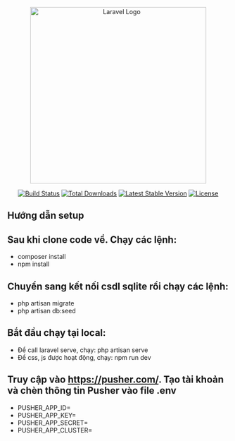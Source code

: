 <p align="center"><a href="https://laravel.com" target="_blank"><img src="https://raw.githubusercontent.com/laravel/art/master/logo-lockup/5%20SVG/2%20CMYK/1%20Full%20Color/laravel-logolockup-cmyk-red.svg" width="400" alt="Laravel Logo"></a></p>

<p align="center">
<a href="https://github.com/laravel/framework/actions"><img src="https://github.com/laravel/framework/workflows/tests/badge.svg" alt="Build Status"></a>
<a href="https://packagist.org/packages/laravel/framework"><img src="https://img.shields.io/packagist/dt/laravel/framework" alt="Total Downloads"></a>
<a href="https://packagist.org/packages/laravel/framework"><img src="https://img.shields.io/packagist/v/laravel/framework" alt="Latest Stable Version"></a>
<a href="https://packagist.org/packages/laravel/framework"><img src="https://img.shields.io/packagist/l/laravel/framework" alt="License"></a>
</p>

## Hướng dẫn setup

## Sau khi clone code về. Chạy các lệnh:
- composer install
- npm install
## Chuyển sang kết nối csdl sqlite rồi chạy các lệnh:
- php artisan migrate
- php artisan db:seed
## Bắt đầu chạy tại local:
- Để call laravel serve, chạy: php artisan serve
- Để css, js được hoạt động, chạy: npm run dev
## Truy cập vào https://pusher.com/. Tạo tài khoản và chèn thông tin Pusher vào file .env
- PUSHER_APP_ID=
- PUSHER_APP_KEY=
- PUSHER_APP_SECRET=
- PUSHER_APP_CLUSTER=
